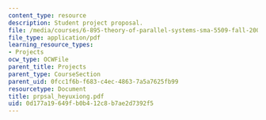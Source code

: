 ```yaml
---
content_type: resource
description: Student project proposal.
file: /media/courses/6-895-theory-of-parallel-systems-sma-5509-fall-2003/0d177a19649fb0b412c8b7ae2d7392f5_prpsal_heyuxiong.pdf
file_type: application/pdf
learning_resource_types:
- Projects
ocw_type: OCWFile
parent_title: Projects
parent_type: CourseSection
parent_uid: 0fcc1f6b-f683-c4ec-4863-7a5a7625fb99
resourcetype: Document
title: prpsal_heyuxiong.pdf
uid: 0d177a19-649f-b0b4-12c8-b7ae2d7392f5
---
```

